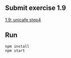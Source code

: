 ## Submit exercise 1.9
[1.9: unicafe step4](<https://fullstackopen.com/en/part1/a_more_complex_state_debugging_react_apps#exercises-1-6-1-14:~:text=//%20...%0A%20%20)%0A%7D-,1.9%3A%20unicafe%20step4,-Change%20your%20application>)

## Run
`npm install`  
`npm start`  